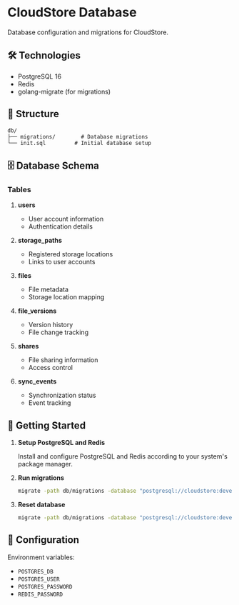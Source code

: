 # CloudStore Database

Database configuration and migrations for CloudStore.

## 🛠️ Technologies

- PostgreSQL 16
- Redis
- golang-migrate (for migrations)

## 📁 Structure

```
db/
├── migrations/        # Database migrations
└── init.sql         # Initial database setup
```

## 🗄️ Database Schema

### Tables

1. **users**

   - User account information
   - Authentication details

2. **storage_paths**

   - Registered storage locations
   - Links to user accounts

3. **files**

   - File metadata
   - Storage location mapping

4. **file_versions**

   - Version history
   - File change tracking

5. **shares**

   - File sharing information
   - Access control

6. **sync_events**
   - Synchronization status
   - Event tracking

## 🚀 Getting Started

1. **Setup PostgreSQL and Redis**

   Install and configure PostgreSQL and Redis according to your system's package manager.

2. **Run migrations**

   ```bash
   migrate -path db/migrations -database "postgresql://cloudstore:development_password@localhost:5432/cloudstore?sslmode=disable" up
   ```

3. **Reset database**
   ```bash
   migrate -path db/migrations -database "postgresql://cloudstore:development_password@localhost:5432/cloudstore?sslmode=disable" down -all
   ```

## 🔧 Configuration

Environment variables:

- `POSTGRES_DB`
- `POSTGRES_USER`
- `POSTGRES_PASSWORD`
- `REDIS_PASSWORD`
